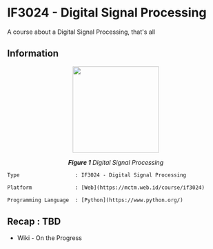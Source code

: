 # IF3024 - Digital Signal Processing

A course about a Digital Signal Processing, that's all

## Information

<p align="center">
  <img src="https://encrypted-tbn0.gstatic.com/images?q=tbn:ANd9GcRxz-R11VAeYJOoHS4Uw9EjWL609a1bWUufAg&s"width="200"/>
</p>
<p align="center"><i><b>Figure 1</b> Digital Signal Processing </i></p>

```diff
Type                  : IF3024 - Digital Signal Processing

Platform              : [Web](https://mctm.web.id/course/if3024)

Programming Language  : [Python](https://www.python.org/)
```

## Recap : TBD

- Wiki - On the Progress
